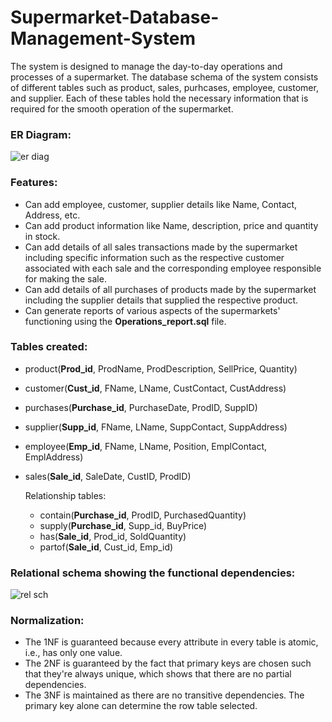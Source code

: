# Supermarket-Database-Management-System
The system is designed to manage the day-to-day operations and processes of a supermarket. The database schema of the system consists of different tables such as product, sales, purhcases, employee, customer, and supplier. Each of these tables hold the necessary information that is required for the smooth operation of the supermarket.

### ER Diagram:
 ![er diag](https://github.com/shar-dul/Supermarket-Management-System/assets/99119676/65125d1c-17c9-4ec7-8d3e-c0b36c79f1cf)

### Features:
+ Can add employee, customer, supplier details like Name, Contact, Address, etc.
+ Can add product information like Name, description, price and quantity in stock.
+ Can add details of all sales transactions made by the supermarket including specific information such as the respective customer associated with each sale and the corresponding employee responsible for making the sale.
+ Can add details of all purchases of products made by the supermarket including the supplier details that supplied the respective product.
+ Can generate reports of various aspects of the supermarkets' functioning using the **Operations_report.sql** file.

### Tables created:
+ product(**Prod_id**, ProdName, ProdDescription, SellPrice, Quantity)
+ customer(**Cust_id**, FName, LName, CustContact, CustAddress)
+ purchases(**Purchase_id**, PurchaseDate, ProdID, SuppID)
+ supplier(**Supp_id**, FName, LName, SuppContact, SuppAddress)
+ employee(**Emp_id**, FName, LName, Position, EmplContact, EmplAddress)
+ sales(**Sale_id**, SaleDate, CustID, ProdID)

  Relationship tables:
  + contain(**Purchase_id**, ProdID, PurchasedQuantity)
  + supply(**Purchase_id**, Supp_id, BuyPrice)
  + has(**Sale_id**, Prod_id, SoldQuantity)
  + partof(**Sale_id**, Cust_id, Emp_id)

### Relational schema showing the functional dependencies:
![rel sch](https://github.com/shar-dul/Supermarket-Management-System/assets/99119676/0a85e86d-ed2f-41df-9326-d349c69cd477)

### Normalization:
+ The 1NF is guaranteed because every attribute in every table is atomic, i.e., has only one value.
+ The 2NF is guaranteed by the fact that primary keys are chosen such that they're always unique, which shows that there are no partial dependencies.
+ The 3NF is maintained as there are no transitive dependencies. The primary key alone can determine the row table selected.
